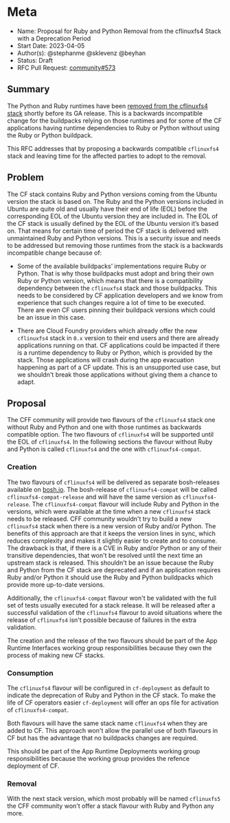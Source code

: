 # Meta
[meta]: #meta
- Name: Proposal for Ruby and Python Removal from the cflinuxfs4 Stack with a Deprecation Period
- Start Date: 2023-04-05
- Author(s): @stephanme @sklevenz @beyhan
- Status: Draft
- RFC Pull Request: [community#573](https://github.com/cloudfoundry/community/pull/573)

## Summary

The Python and Ruby runtimes have been [removed from the cflinuxfs4 stack](https://github.com/cloudfoundry/cflinuxfs4/releases/tag/1.0.0) shortly before its GA release. This is a backwards incompatible change for the buildpacks relying on those runtimes and for some of the CF applications having runtime dependencies to Ruby or Python without using the Ruby or Python buildpack.

This RFC addresses that by proposing a backwards compatible `cflinuxfs4` stack and leaving time for the affected parties to adopt to the removal.

## Problem

The CF stack contains Ruby and Python versions coming from the Ubuntu version the stack is based on. The Ruby and the Python versions included in Ubuntu are quite old and usually have their end of life (EOL) before the corresponding EOL of the Ubuntu version they are included in. The EOL of the CF stack is usually defined by the EOL of the Ubuntu version it’s based on. That means for certain time of period the CF stack is delivered with unmaintained Ruby and Python versions. This is a security issue and needs to be addressed but removing those runtimes from the stack is a backwards incompatible change because of:

* Some of the available buildpacks’ implementations require Ruby or Python. That is why those buildpacks must adopt and bring their own Ruby or Python version, which means that there is a compatibility dependency between the `cflinuxfs4` stack and those buildpacks. This needs to be considered by CF application developers and we know from experience that such changes require a lot of time to be executed. There are even CF users pinning their buildpack versions which could be an issue in this case.

* There are Cloud Foundry providers which already offer the new `cflinuxfs4` stack in `0.x` version to their end users and there are already applications running on that. CF applications could be impacted if there is a runtime dependency to Ruby or Python, which is provided by the stack. Those applications will crash during the app evacuation happening as part of a CF update. This is an unsupported use case, but we shouldn't break those applications without giving them a chance to adapt.

## Proposal

The CFF community will provide two flavours of the `cflinuxfs4` stack one without Ruby and Python and one with those runtimes as backwards compatible option. The two flavours of `cflinuxfs4` will be supported until the EOL of `cflinuxfs4`. In the following sections the flavour without Ruby and Python is called `cflinuxfs4` and the one with `cflinuxfs4-compat`.

### Creation

The two flavours of `cflinuxfs4` will be delivered as separate bosh-releases available on [bosh.io](https://bosh.io/releases/). The bosh-release of `cflinuxfs4-compat` will be called `cflinuxfs4-compat-release` and will have the same version as `cflinuxfs4-release`. The `cflinuxfs4-compat` flavour will include Ruby and Python in the versions, which were available at the time when a new `cflinuxfs4` stack needs to be released. CFF community wouldn't try to build a new `cflinuxfs4` stack when there is a new version of Ruby and/or Python. The benefits of this approach are that it keeps the version lines in sync, which reduces complexity and makes it slightly easier to create and to consume. The drawback is that, if there is a CVE in Ruby and/or Python or any of their transitive dependencies, that won't be resolved until the next time an upstream stack is released. This shouldn't be an issue because the Ruby and Python from the CF stack are deprecated and if an application requires Ruby and/or Python it should use the Ruby and Python buildpacks which provide more up-to-date versions.

Additionally, the `cflinuxfs4-compat` flavour won't be validated with the full set of tests usually executed for a stack release. It will be released after a successful validation of the `cflinuxfs4` flavour to avoid situations where the release of `cflinuxfs4` isn't possible because of failures in the extra validation.

The creation and the release of the two flavours should be part of the App Runtime Interfaces working group responsibilities because they own the process of making new CF stacks.

### Consumption
The `cflinuxfs4` flavour will be configured in `cf-deployment` as default to indicate the deprecation of Ruby and Python in the CF stack. To make the life of CF operators easier `cf-deployment` will offer an ops file for activation of `cflinuxfs4-compat`.

Both flavours will have the same stack name `cflinuxfs4` when they are added to CF. This approach won't allow the parallel use of both flavours in CF but has the advantage that no buildpacks changes are required.

This should be part of the App Runtime Deployments working group responsibilities because the working group provides the refence deployment of CF.

### Removal
With the next stack version, which most probably will be named `cflinuxfs5` the CFF community won't offer a stack flavour with Ruby and Python any more.
